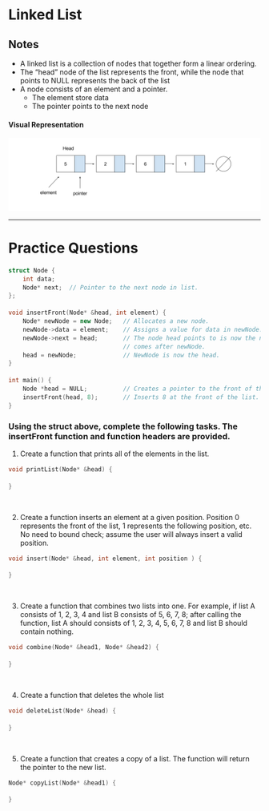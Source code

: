 # Linked List

## Notes
- A linked list is a collection of nodes that together form a linear ordering.
- The “head” node of the list represents the front, while the node that points to NULL represents the back of the list
- A node consists of an element and a pointer.
    - The element store data
    - The pointer points to the next node  
#### Visual Representation
![Singly Linked List](https://github.com/CSUF-ACM/acm-epp-review/blob/master/Linked%20List/images/SLL.png)

----

# Practice Questions

```C++
struct Node {
    int data;
    Node* next;  // Pointer to the next node in list.
};

void insertFront(Node* &head, int element) {
    Node* newNode = new Node;   // Allocates a new node.
    newNode->data = element;    // Assigns a value for data in newNode.
    newNode->next = head;       // The node head points to is now the node that 
                                // comes after newNode.
    head = newNode;             // NewNode is now the head.
}

int main() {
    Node *head = NULL;          // Creates a pointer to the front of the list.
    insertFront(head, 8);       // Inserts 8 at the front of the list.
}

```

### Using the struct above, complete the following tasks. The insertFront function and function headers are provided.
  
1. Create a function that prints all of the elements in the list.
  
```C++
void printList(Node* &head) { 

}
```

<br />

2. Create a function inserts an element at a given position. Position 0 represents the front of the list, 1 represents the following position, etc. No need to bound check; assume the user will always insert a valid position.
  
```C++
void insert(Node* &head, int element, int position ) { 

}
```

<br /> 

3. Create a function that combines two lists into one. For example, if list A consists of 1, 2, 3, 4 and list B consists of 5, 6, 7, 8; after calling the function, list A should consists of 1, 2, 3, 4, 5, 6, 7, 8 and list B should contain nothing.
   
```C++
void combine(Node* &head1, Node* &head2) { 

}
```
 <br />
 
4. Create a function that deletes the whole list
  
```C++
void deleteList(Node* &head) { 

}
```
<br />

5. Create a function that creates a copy of a list. The function will return the pointer to the new list.

```C++
Node* copyList(Node* &head1) {

}
```

